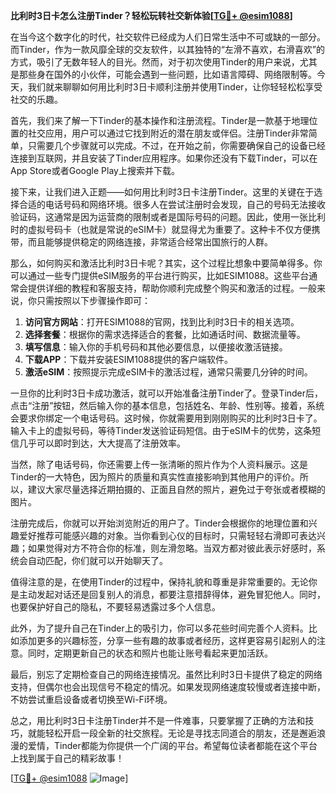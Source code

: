 **比利时3日卡怎么注册Tinder？轻松玩转社交新体验[[TG💪+ @esim1088](https://t.me/s/esim1088)]**

在当今这个数字化的时代，社交软件已经成为人们日常生活中不可或缺的一部分。而Tinder，作为一款风靡全球的交友软件，以其独特的“左滑不喜欢，右滑喜欢”的方式，吸引了无数年轻人的目光。然而，对于初次使用Tinder的用户来说，尤其是那些身在国外的小伙伴，可能会遇到一些问题，比如语言障碍、网络限制等。今天，我们就来聊聊如何用比利时3日卡顺利注册并使用Tinder，让你轻轻松松享受社交的乐趣。

首先，我们来了解一下Tinder的基本操作和注册流程。Tinder是一款基于地理位置的社交应用，用户可以通过它找到附近的潜在朋友或伴侣。注册Tinder非常简单，只需要几个步骤就可以完成。不过，在开始之前，你需要确保自己的设备已经连接到互联网，并且安装了Tinder应用程序。如果你还没有下载Tinder，可以在App Store或者Google Play上搜索并下载。

接下来，让我们进入正题——如何用比利时3日卡注册Tinder。这里的关键在于选择合适的电话号码和网络环境。很多人在尝试注册时会发现，自己的号码无法接收验证码，这通常是因为运营商的限制或者是国际号码的问题。因此，使用一张比利时的虚拟号码卡（也就是常说的eSIM卡）就显得尤为重要了。这种卡不仅方便携带，而且能够提供稳定的网络连接，非常适合经常出国旅行的人群。

那么，如何购买和激活比利时3日卡呢？其实，这个过程比想象中要简单得多。你可以通过一些专门提供eSIM服务的平台进行购买，比如ESIM1088。这些平台通常会提供详细的教程和客服支持，帮助你顺利完成整个购买和激活的过程。一般来说，你只需按照以下步骤操作即可：

1. **访问官方网站**：打开ESIM1088的官网，找到比利时3日卡的相关选项。
2. **选择套餐**：根据你的需求选择适合的套餐，比如通话时间、数据流量等。
3. **填写信息**：输入你的手机号码和其他必要信息，以便接收激活链接。
4. **下载APP**：下载并安装ESIM1088提供的客户端软件。
5. **激活eSIM**：按照提示完成eSIM卡的激活过程，通常只需要几分钟的时间。

一旦你的比利时3日卡成功激活，就可以开始准备注册Tinder了。登录Tinder后，点击“注册”按钮，然后输入你的基本信息，包括姓名、年龄、性别等。接着，系统会要求你绑定一个电话号码。这时候，你就需要用到刚刚购买的比利时3日卡了。输入卡上的虚拟号码，等待Tinder发送验证码短信。由于eSIM卡的优势，这条短信几乎可以即时到达，大大提高了注册效率。

当然，除了电话号码，你还需要上传一张清晰的照片作为个人资料展示。这是Tinder的一大特色，因为照片的质量和真实性直接影响到其他用户的评价。所以，建议大家尽量选择近期拍摄的、正面且自然的照片，避免过于夸张或者模糊的图片。

注册完成后，你就可以开始浏览附近的用户了。Tinder会根据你的地理位置和兴趣爱好推荐可能感兴趣的对象。当你看到心仪的目标时，只需轻轻右滑即可表达兴趣；如果觉得对方不符合你的标准，则左滑忽略。当双方都对彼此表示好感时，系统会自动匹配，你们就可以开始聊天了。

值得注意的是，在使用Tinder的过程中，保持礼貌和尊重是非常重要的。无论你是主动发起对话还是回复别人的消息，都要注意措辞得体，避免冒犯他人。同时，也要保护好自己的隐私，不要轻易透露过多个人信息。

此外，为了提升自己在Tinder上的吸引力，你可以多花些时间完善个人资料。比如添加更多的兴趣标签，分享一些有趣的故事或者经历，这样更容易引起别人的注意。同时，定期更新自己的状态和照片也能让账号看起来更加活跃。

最后，别忘了定期检查自己的网络连接情况。虽然比利时3日卡提供了稳定的网络支持，但偶尔也会出现信号不稳定的情况。如果发现网络速度较慢或者连接中断，不妨尝试重启设备或者切换至Wi-Fi环境。

总之，用比利时3日卡注册Tinder并不是一件难事，只要掌握了正确的方法和技巧，就能轻松开启一段全新的社交旅程。无论是寻找志同道合的朋友，还是邂逅浪漫的爱情，Tinder都能为你提供一个广阔的平台。希望每位读者都能在这个平台上找到属于自己的精彩故事！

[[TG💪+ @esim1088](https://t.me/s/esim1088) ![Image](https://i.postimg.cc/4NQfJmqS/Snipaste-2025-05-13-00-14-12.png)]